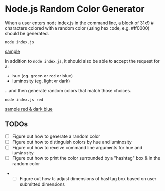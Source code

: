 # Node.js Random Color Generator

When a user enters node index.js in the command line, a block of 31x9 # characters colored with a random color (using hex code, e.g. #ff0000) should be generated.

```
node index.js
```

[sample](https://user-images.githubusercontent.com/1935696/92607675-b56bd700-f2b4-11ea-9085-67af9369fa71.png)

In addition to `node index.js`, it should also be able to accept the request for a:

- hue (eg. green or red or blue)
- luminosity (eg. light or dark)

...and then generate random colors that match those choices.

`node index.js red`

[sample red & dark blue](https://user-images.githubusercontent.com/1935696/92607766-daf8e080-f2b4-11ea-9d6d-3bd8501da443.png)

## TODOs

- [ ] Figure out how to generate a random color
- [ ] Figure out how to distinguish colors by hue and luminosity
- [ ] Figure out how to receive command line arguments for hue and luminosity
- [ ] Figure out how to print the color surrounded by a "hashtag" box & in the random color

- - [ ] Figure out how to adjust dimensions of hashtag box based on user submitted dimensions
